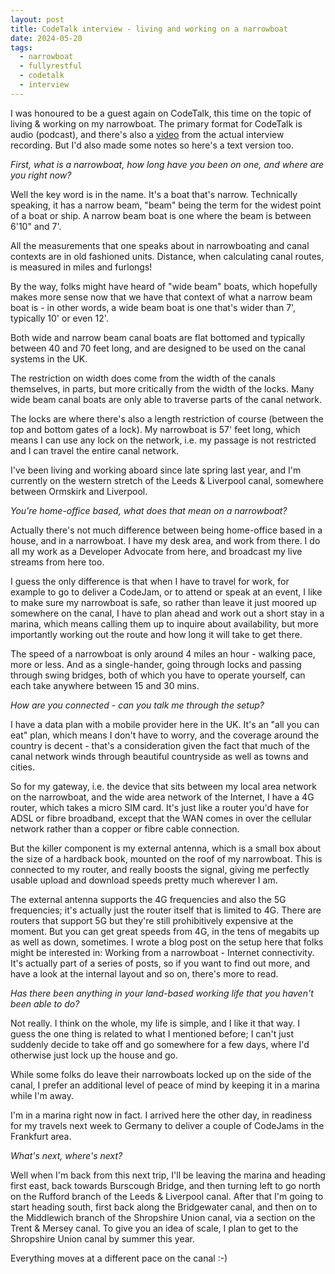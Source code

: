 ```yaml
---
layout: post
title: CodeTalk interview - living and working on a narrowboat
date: 2024-05-20
tags:
  - narrowboat
  - fullyrestful
  - codetalk
  - interview
---
```

I was honoured to be a guest again on CodeTalk, this time on the topic of living & working on my narrowboat. The primary format for CodeTalk is audio (podcast), and there's also a [video](https://www.youtube.com/watch?v=sirIH29x06s&list=PL6RpkC85SLQB4SrWDL_VpeZnDJ1pcLRpA&index=5) from the actual interview recording. But I'd also made some notes so here's a text version too.

*First, what is a narrowboat, how long have you been on one, and where are you right now?*
 
Well the key word is in the name. It's a boat that's narrow. Technically speaking, it has a narrow beam, "beam" being the term for the widest point of a boat or ship. A narrow beam boat is one where the beam is between 6'10" and 7'. 

All the measurements that one speaks about in narrowboating and canal contexts are in old fashioned units. Distance, when calculating canal routes, is measured in miles and furlongs! 

By the way, folks might have heard of "wide beam" boats, which hopefully makes more sense now that we have that context of what a narrow beam boat is - in other words, a wide beam boat is one that's wider than 7', typically 10' or even 12'. 

Both wide and narrow beam canal boats are flat bottomed and typically between 40 and 70 feet long, and are designed to be used on the canal systems in the UK. 

The restriction on width does come from the width of the canals themselves, in parts, but more critically from the width of the locks. Many wide beam canal boats are only able to traverse parts of the canal network. 

The locks are where there's also a length restriction of course (between the top and bottom gates of a lock). My narrowboat is 57' feet long, which means I can use any lock on the network, i.e. my passage is not restricted and I can travel the entire canal network.

I've been living and working aboard since late spring last year, and I'm currently on the western stretch of the Leeds & Liverpool canal, somewhere between Ormskirk and Liverpool.

*You're home-office based, what does that mean on a narrowboat?*

Actually there's not much difference between being home-office based in a house, and in a narrowboat. I have my desk area, and work from there. I do all my work as a Developer Advocate from here, and broadcast my live streams from here too.

I guess the only difference is that when I have to travel for work, for example to go to deliver a CodeJam, or to attend or speak at an event, I like to make sure my narrowboat is safe, so rather than leave it just moored up somewhere on the canal, I have to plan ahead and work out a short stay in a marina, which means calling them up to inquire about availability, but more importantly working out the route and how long it will take to get there. 

The speed of a narrowboat is only around 4 miles an hour - walking pace, more or less. And as a single-hander, going through locks and passing through swing bridges, both of which you have to operate yourself, can each take anywhere between 15 and 30 mins.
 
*How are you connected - can you talk me through the setup?*

I have a data plan with a mobile provider here in the UK. It's an "all you can eat" plan, which means I don't have to worry, and the coverage around the country is decent - that's a consideration given the fact that much of the canal network winds through beautiful countryside as well as towns and cities.

So for my gateway, i.e. the device that sits between my local area network on the narrowboat, and the wide area network of the Internet, I have a 4G router, which takes a micro SIM card. It's just like a router you'd have for ADSL or fibre broadband, except that the WAN comes in over the cellular network rather than a copper or fibre cable connection. 

But the killer component is my external antenna, which is a small box about the size of a hardback book, mounted on the roof of my narrowboat. This is connected to my router, and really boosts the signal, giving me perfectly usable upload and download speeds pretty much wherever I am. 

The external antenna supports the 4G frequencies and also the 5G frequencies; it's actually just the router itself that is limited to 4G. There are routers that support 5G but they're still prohibitively expensive at the moment. But you can get great speeds from 4G, in the tens of megabits up as well as down, sometimes. I wrote a blog post on the setup here that folks might be interested in: Working from a narrowboat - Internet connectivity. It's actually part of a series of posts, so if you want to find out more, and have a look at the internal layout and so on, there's more to read.
 
*Has there been anything in your land-based working life that you haven't been able to do?*

Not really. I think on the whole, my life is simple, and I like it that way. I guess the one thing is related to what I mentioned before; I can't just suddenly decide to take off and go somewhere for a few days, where I'd otherwise just lock up the house and go. 

While some folks do leave their narrowboats locked up on the side of the canal, I prefer an additional level of peace of mind by keeping it in a marina while I'm away. 

I'm in a marina right now in fact. I arrived here the other day, in readiness for my travels next week to Germany to deliver a couple of CodeJams in the Frankfurt area.
 
*What's next, where's next?*

Well when I'm back from this next trip, I'll be leaving the marina and heading first east, back towards Burscough Bridge, and then turning left to go north on the Rufford branch of the Leeds & Liverpool canal. After that I'm going to start heading south, first back along the Bridgewater canal, and then on to the Middlewich branch of the Shropshire Union canal, via a section on the Trent & Mersey canal. To give you an idea of scale, I plan to get to the Shropshire Union canal by summer this year.

Everything moves at a different pace on the canal :-)
